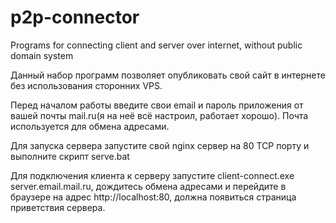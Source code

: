 # p2p-connector
Programs for connecting client and server over internet, without public domain system


Данный набор программ позволяет опубликовать свой сайт в интернете без использования сторонних VPS.


Перед началом работы введите свои email и пароль приложения от вашей почты mail.ru(я на неё всё настроил, работает хорошо). Почта используется для обмена адресами.

Для запуска сервера запустите свой nginx сервер на 80 TCP порту и выполните скрипт serve.bat

Для подключения клиента к серверу запустите client-connect.exe server.email.mail.ru, дождитесь обмена адресами и перейдите в браузере на адрес http://localhost:80, должна появиться страница приветствия сервера.
